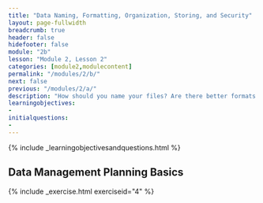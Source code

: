 ```yaml
---
title: "Data Naming, Formatting, Organization, Storing, and Security"
layout: page-fullwidth
breadcrumb: true
header: false
hidefooter: false
module: "2b"
lesson: "Module 2, Lesson 2"
categories: [module2,modulecontent]
permalink: "/modules/2/b/"
next: false
previous: "/modules/2/a/"
description: "How should you name your files? Are there better formats for data storage?"
learningobjectives:
-   
initialquestions:
-  
---
```

{% include _learningobjectivesandquestions.html %}

## Data Management Planning Basics



{% include _exercise.html exerciseid="4" %}
